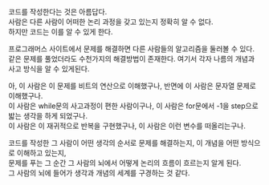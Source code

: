 코드를 작성한다는 것은 아름답다.   
사람은 다른 사람이 어떠한 논리 과정을 갖고 있는지 정확히 알 수 없다.   
하지만 코드는 이를 알 수 있게 한다.
   
프로그래머스 사이트에서 문제를 해결하면 다른 사람들의 알고리즘을 둘러볼 수 있다.   
같은 문제를 풀었더라도 수천가지의 해결방법이 존재한다. 여기서 각자 나름의 개념과 사고 방식을 알 수 있게된다.   
   
아, 이 사람은 이 문제를 비트의 연산으로 이해했구나, 반면에 이 사람은 문자열 문제로 이해했구나.   
이 사람은 while문의 사고과정이 편한 사람이구나, 이 사람은 for문에서 -1을 step으로 밟는 생각을 하게 되었구나.  
이 사람은 이 재귀적으로 반복을 구현했구나, 이 사람은 이런 변수를 떠올리는구나.   
   
코드를 작성한 그 사람이 어떤 생각의 순서로 문제를 해결하는지, 이 개념을 어떤 방식으로 이해하고 있는지,   
문제를 푸는 그 순간 그 사람의 뇌에서 어떻게 논리의 흐름이 흐르는지 알게 된다.   
그 사람의 뇌에 들어가 생각과 개념의 세계를 구경하는 것 같다.
   
